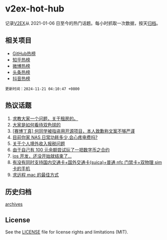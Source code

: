 # v2ex-hot-hub

 记录[V2EX](https://www.v2ex.com/)从 2021-01-06 日至今的热门话题。每小时抓取一次数据，按天[归档](archives)。
 
 ## 相关项目

- [GitHub热榜](https://github.com/lonnyzhang423/github-hot-hub)
- [知乎热榜](https://github.com/lonnyzhang423/zhihu-hot-hub)
- [微博热榜](https://github.com/lonnyzhang423/weibo-hot-hub)
- [头条热榜](https://github.com/lonnyzhang423/toutiao-hot-hub)
- [抖音热榜](https://github.com/lonnyzhang423/douyin-hot-hub)


 `更新时间：2024-11-21 04:10:47 +0800`

## 热议话题

1. [求教大家一个问题，关于租房的。](https://www.v2ex.com/t/1091020)
1. [大家是如何看待双色球的](https://www.v2ex.com/t/1091031)
1. [[赛博丁真] 何同学被指盗用开源项目，本人致歉称文案不够严谨](https://www.v2ex.com/t/1091057)
1. [目前你家 NAS 日常功耗多少,会心疼电费吗?](https://www.v2ex.com/t/1091114)
1. [关于个人境外收入报税问题](https://www.v2ex.com/t/1091157)
1. [由于自己有 100 元余额尝试玩了一把数字币之合约](https://www.v2ex.com/t/1091029)
1. [ios 开发，还没开始就结束了...](https://www.v2ex.com/t/1091121)
1. [有没有同时支持国内交通卡+国外交通卡(suica)+普通 nfc 门禁卡+双物理 sim 卡的手机](https://www.v2ex.com/t/1091210)
1. [求远程 mac 的最佳方式](https://www.v2ex.com/t/1091051)

## 历史归档

[archives](archives)

## License

See the [LICENSE](LICENSE) file for license rights and limitations (MIT).
